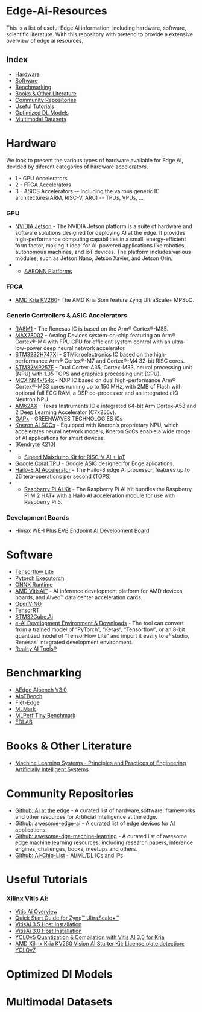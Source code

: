 # Edge-Ai-Resources
This is a list of useful Edge Ai information, including hardware, software, scientific literature.
With this repository with pretend to provide a extensive overview of edge ai resources,

## Index
- [Hardware](#hardware)
- [Software](#software)
- [Benchmarking](#benchmarking)
- [Books & Other Literature](#books-other-literature)
- [Community Repositories](#community-repositories)
- [Useful Tutorials](#useful-tutorials)
- [Optimized DL Models](#optimized-dl-models)
- [Multimodal Datasets](#multimodal-datasets)

# Hardware
We look to present the various types of hardware available for Edge AI, devided by diferent categories of hardware accelerators.
- 1 - GPU Accelerators
- 2 - FPGA Accelerators
- 3 - ASICS Accelerators
--  Including the vairous generic IC architectures(ARM, RISC-V, ARC)
--  TPUs, VPUs, ...


### GPU
- [NVIDIA Jetson](https://www.nvidia.com/en-us/autonomous-machines/embedded-systems/#hardware) - The NVIDIA Jetson platform is a suite of hardware and software solutions designed for deploying AI at the edge. It provides high-performance computing capabilities in a small, energy-efficient form factor, making it ideal for AI-powered applications like robotics, autonomous machines, and IoT devices. The platform includes various modules, such as Jetson Nano, Jetson Xavier, and Jetson Orin.
- - [AAEONN Platforms](https://www.aaeon.com/en/c/aaeon-nvidia-ai-solutions) 

### FPGA
- [AMD Kria KV260](https://www.amd.com/en/products/system-on-modules/kria.html#portfolio)- The AMD Kria Som feature Zynq UltraScale+ MPSoC.

### Generic Controllers & ASIC Accelerators

- [RA8M1](https://www.renesas.com/us/en/products/microcontrollers-microprocessors/ra-cortex-m-mcus/ra8m1-480-mhz-arm-cortex-m85-based-microcontroller-helium-and-trustzone) -  The Renesas IC is based on the Arm® Cortex®-M85.
- [MAX78002](https://www.analog.com/en/products/max78002.html) - Analog Devices system-on-chip featuring an Arm® Cortex®-M4 with FPU CPU for efficient system control with an ultra-low-power deep neural network accelerator.
- [STM3232H747XI](https://www.st.com/en/microcontrollers-microprocessors/stm32h747xi.html) - STMicroelectronics IC based on the high-performance Arm® Cortex®-M7 and Cortex®-M4 32-bit RISC cores.
- [STM32MP257F](https://www.st.com/en/microcontrollers-microprocessors/stm32mp257f.html) - Dual Cortex-A35, Cortex-M33, neural processing unit (NPU) with 1.35 TOPS and graphics processing unit (GPU).
- [MCX N94x/54x](https://www.nxp.com/products/processors-and-microcontrollers/arm-microcontrollers/general-purpose-mcus/mcx-arm-cortex-m/mcx-n-series-microcontrollers/mcx-n94x-54x-highly-integrated-multicore-mcus-with-on-chip-accelerators-intelligent-peripherals-and-advanced-security:MCX-N94X-N54X) - NXP IC based on dual high-performance Arm® Cortex®-M33 cores running up to 150 MHz, with 2MB of Flash with optional full ECC RAM, a DSP co-processor and an integrated eIQ Neutron NPU.
- [AM62AX](https://www.ti.com/microcontrollers-mcus-processors/arm-based-processors/products.html#1217=1%20deep%20learning%20accelerator%2C%201%20video%20encode%2Fdecode%20accelerator%2C%201%20vision%20pre-processing%20accelerator%3B1%20deep%20learning%20accelerator%2C%201%20video%20encode%2Fdecode%20accelerator%2C%201%20vision%20pre-processor%20accelerator&2115=2%20Arm%20Cortex-A53%3B4%20Arm%20Cortex-A53&) - Texas Instruments IC e integrated 64-bit Arm Cortex-A53 and 2 Deep Learning Accelerator (C7x256v).
- [GAPx](https://greenwaves-technologies.com/low-power-processor/) - GREENWAVES TECHNOLOGIES ICs 
- [Kneron AI SOCs](https://www.kneron.com/page/soc/) - Equipped with Kneron’s proprietary NPU, which accelerates neural network models, Kneron SoCs enable a wide range of AI applications for smart devices.
- [Kendryte K210]
- - [Sipeed Maixduino Kit for RISC-V AI + IoT](https://maixduino.sipeed.com/en/hardware/k210.html)
- [Google Coral TPU](https://coral.ai/products/) - Google ASIC designed for Edge aplications.
- [Hailo-8 AI Accelerator](https://hailo.ai/products/ai-accelerators/) - The Hailo-8 edge AI processor, features up to 26 tera-operations per second (TOPS)
- - [Raspberry Pi AI Kit](https://www.raspberrypi.com/products/ai-kit/) - The Raspberry Pi AI Kit bundles the Raspberry Pi M.2 HAT+ with a Hailo AI acceleration module for use with Raspberry Pi 5.

### Development Boards
- [Himax WE-I Plus EVB Endpoint AI Development Board](https://www.sparkfun.com/products/17256)

# Software
- [Tensorflow Lite]()
- [Pytorch Executorch]()
- [ONNX Runtime]()
- [AMD VitisAi™](https://xilinx.github.io/Vitis-AI/3.5/html/index.html) - AI inference development platform for AMD devices, boards, and Alveo™ data center acceleration cards.
- [OpenVINO]()
- [TensorRT]()
- [STM32Cube.Ai]()
- [e-AI Development Environment & Downloads](https://www.renesas.com/us/en/e-ai-development-environment-microcontrollers#overview) - The tool can convert from a trained model of “PyTorch”, “Keras”, “Tensorflow”, or an 8-bit quantized model of “TensorFlow Lite” and import it easily to e² studio, Renesas' integrated development environment.
- [Reality AI Tools®](https://www.renesas.com/us/en/software-tool/reality-ai-tools)

# Benchmarking
- [AEdge AIbench V3.0](https://www.benchcouncil.org/aibench/edge-aibench/index.html)
- [AIoTBench](https://www.benchcouncil.org/aibench/aiotbench/index.html)
- [Flet-Edge](https://www.benchcouncil.org/FletEdge/)
- [MLMark](https://www.eembc.org/mlmark/)
- [MLPerf Tiny Benchmark](https://mlcommons.org/en/inference-tiny-10/)
- [EDLAB](https://github.com/HPInc/EDLAB)

# Books & Other Literature
- [Machine Learning Systems - Principles and Practices of Engineering Artificially Intelligent Systems](https://mlsysbook.ai/)

# Community Repositories
- [Github: AI at the edge](https://github.com/crespum/edge-ai) - A curated list of hardware,software, frameworks and other resources for Artificial Intelligence at the edge.
- [Github: awesome-edge-ai](https://github.com/rcmalli/awesome-edge-ai) - A curated list of edge devices for AI applications.
- [Github: awesome-dge-machine-learning](https://github.com/Bisonai/awesome-edge-machine-learning) - A curated list of awesome edge machine learning resources, including research papers, inference engines, challenges, books, meetups and others.
- [Github: AI-Chip-List](https://github.com/icochecker/AI-Chip-List) - AI/ML/DL ICs and IPs

# Useful Tutorials
### Xilinx Vitis Ai:
- [Vitis Ai Overview](https://docs.amd.com/r/en-US/ug1414-vitis-ai/Vitis-AI-Overview)
- [Quick Start Guide for Zynq™ UltraScale+™](https://xilinx.github.io/Vitis-AI/3.0/html/docs/install/install.html)
- [VitisAi 3.5 Host Installation](https://xilinx.github.io/Vitis-AI/3.5/html/docs/install/install.html)
- [VitisAi 3.0 Host Installation](https://xilinx.github.io/Vitis-AI/3.0/html/docs/install/install.html)
- [YOLOv5 Quantization & Compilation with Vitis AI 3.0 for Kria](https://www.hackster.io/LogicTronix/yolov5-quantization-compilation-with-vitis-ai-3-0-for-kria-7b005d)
- [AMD Xilinx Kria KV260 Vision AI Starter Kit: License plate detection: YOLOv7](https://community.element14.com/products/roadtest/b/blog/posts/amd-xilinx-kria-kv260-vision-ai-starter-kit-license-plate-detection-yolov7)

# Optimized Dl Models

# Multimodal Datasets